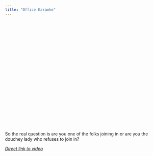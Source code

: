 ```yaml
---
title: "Office Karaoke"
---
```

<p><object width="425" height="344"><param name="movie" value="https://www.youtube.com/v/XWhUeAy35qc&color1=0xb1b1b1&color2=0xcfcfcf&hl=en&feature=player_embedded&fs=1"></param><param name="allowFullScreen" value="true"></param><param name="allowScriptAccess" value="always"></param><embed src="https://www.youtube.com/v/XWhUeAy35qc&color1=0xb1b1b1&color2=0xcfcfcf&hl=en&feature=player_embedded&fs=1" type="application/x-shockwave-flash" allowfullscreen="true" allowScriptAccess="always" width="425" height="344"></embed></object></p>
<p>So the real question is are you one of the folks joining in or are you the douchey lady who refuses to join in?</p>
<p><em><a href="https://www.youtube.com/watch?v=XWhUeAy35qc&feature=player_embedded">Direct link to video</a></em></p>
